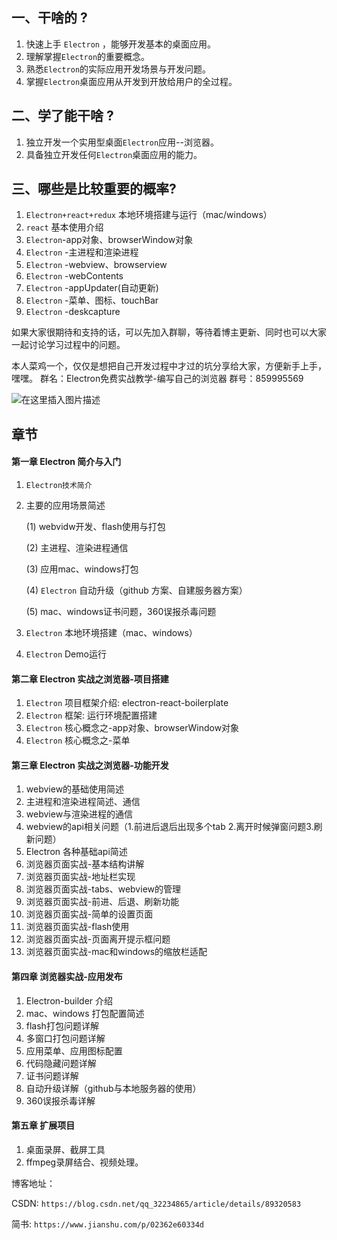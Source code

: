 

## 一、干啥的 ?
  1. 快速上手 `Electron` ，能够开发基本的桌面应用。
  2. 理解掌握`Electron`的重要概念。
  3. 熟悉`Electron`的实际应用开发场景与开发问题。
  4. 掌握`Electron`桌面应用从开发到开放给用户的全过程。

## 二、学了能干啥 ?
  1. 独立开发一个实用型桌面`Electron`应用--浏览器。
  2. 具备独立开发任何`Electron`桌面应用的能力。

## 三、哪些是比较重要的概率?

  1. `Electron+react+redux` 本地环境搭建与运行（mac/windows）
  2. `react` 基本使用介绍
  3. `Electron`-app对象、browserWindow对象
  4. `Electron` -主进程和渲染进程
  5. `Electron` -webview、browserview
  6. `Electron` -webContents
  7. `Electron` -appUpdater(自动更新)
  7. `Electron` -菜单、图标、touchBar
  8. `Electron` -deskcapture

如果大家很期待和支持的话，可以先加入群聊，等待着博主更新、同时也可以大家一起讨论学习过程中的问题。

本人菜鸡一个，仅仅是想把自己开发过程中才过的坑分享给大家，方便新手上手，嘿嘿。
群名：Electron免费实战教学-编写自己的浏览器
群号：859995569

![在这里插入图片描述](https://img-blog.csdnimg.cn/20190415205406956.jpg?x-oss-process=image/watermark,type_ZmFuZ3poZW5naGVpdGk,shadow_10,text_aHR0cHM6Ly9ibG9nLmNzZG4ubmV0L3FxXzMyMjM0ODY1,size_16,color_FFFFFF,t_70)

## 章节

#### 第一章 Electron 简介与入门

  1. `Electron技术简介`
  2. 主要的应用场景简述

     (1) webvidw开发、flash使用与打包

     (2) 主进程、渲染进程通信

     (3) 应用mac、windows打包

     (4) `Electron` 自动升级（github 方案、自建服务器方案）
     
     (5) mac、windows证书问题，360误报杀毒问题
  3. `Electron` 本地环境搭建（mac、windows）
  4. `Electron` Demo运行

#### 第二章 Electron 实战之浏览器-项目搭建

  1. `Electron` 项目框架介绍: electron-react-boilerplate
  2. `Electron` 框架: 运行环境配置搭建
  3. `Electron` 核心概念之-app对象、browserWindow对象
  4. `Electron` 核心概念之-菜单

#### 第三章 Electron 实战之浏览器-功能开发

  1. webview的基础使用简述
  2. 主进程和渲染进程简述、通信
  3. webview与渲染进程的通信
  4. webview的api相关问题（1.前进后退后出现多个tab 2.离开时候弹窗问题3.刷新问题）
  5. Electron 各种基础api简述
  6. 浏览器页面实战-基本结构讲解
  7. 浏览器页面实战-地址栏实现
  8. 浏览器页面实战-tabs、webview的管理
  9. 浏览器页面实战-前进、后退、刷新功能
  10. 浏览器页面实战-简单的设置页面
  11. 浏览器页面实战-flash使用
  12. 浏览器页面实战-页面离开提示框问题
  11. 浏览器页面实战-mac和windows的缩放栏适配

#### 第四章 浏览器实战-应用发布
  1. Electron-builder 介绍
  2. mac、windows 打包配置简述
  3. flash打包问题详解
  4. 多窗口打包问题详解
  5. 应用菜单、应用图标配置
  6. 代码隐藏问题详解
  7. 证书问题详解
  8. 自动升级详解（github与本地服务器的使用）
  9. 360误报杀毒详解

#### 第五章 扩展项目

  1. 桌面录屏、截屏工具
  2. ffmpeg录屏结合、视频处理。

博客地址：

CSDN: `https://blog.csdn.net/qq_32234865/article/details/89320583`

简书: `https://www.jianshu.com/p/02362e60334d`